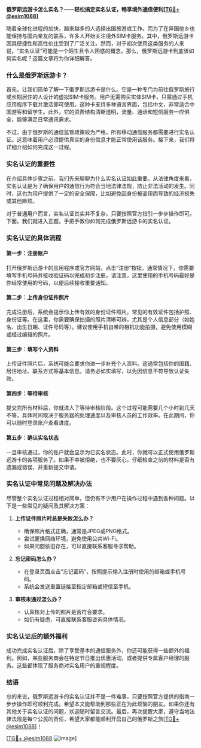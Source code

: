 **俄罗斯远游卡怎么实名？——轻松搞定实名认证，畅享境外通信便利[[TG💪+ @esim1088](https://t.me/s/esim1088)]**

随着全球化进程的加快，越来越多的人选择出国旅游或工作。而为了在异国他乡也能保持与国内亲友的联系，许多人开始关注境外SIM卡服务。其中，俄罗斯远游卡因其便捷性和高性价比受到了广泛关注。然而，对于初次使用这类服务的人来说，“实名认证”可能是一个陌生且令人困惑的概念。那么，俄罗斯远游卡到底该如何实名呢？这篇文章将为你详细解答。

### 什么是俄罗斯远游卡？

首先，让我们简单了解一下俄罗斯远游卡是什么。它是一种专门为前往俄罗斯旅行或长期居住的人设计的虚拟SIM卡服务。用户无需购买实体SIM卡，只需通过手机应用程序下载并激活即可使用。这种卡支持多种语言界面，包括中文，非常适合中国游客和留学生。此外，它的资费结构清晰透明，流量、通话和短信服务一应俱全，能够满足日常通讯需求。

不过，由于俄罗斯的通信监管政策较为严格，所有移动通信服务都需要进行实名认证。这意味着用户必须提供真实的身份信息才能正常使用该服务。接下来，我们将详细介绍如何完成这一过程。

### 实名认证的重要性

在介绍具体步骤之前，我们先来聊聊为什么实名认证如此重要。从法律角度来看，实名认证是为了确保用户的通信行为符合当地法律法规，防止非法活动的发生。同时，这也为用户提供了一定的安全保障，比如避免因身份被盗用而导致的经济损失或其他麻烦。

对于普通用户而言，实名认证其实并不复杂，只要按照官方指引一步步操作即可。下面，我们就进入正题，手把手教你如何完成俄罗斯远游卡的实名认证。

### 实名认证的具体流程

#### 第一步：注册账户

打开俄罗斯远游卡的应用程序或官方网站，点击“注册”按钮。通常情况下，你需要填写手机号码并接收验证码以完成初步注册。请注意，这里使用的手机号码最好是你经常使用的号码，以便后续接收重要通知。

#### 第二步：上传身份证件照片

完成注册后，系统会提示你上传有效的身份证件照片。常见的有效证件包括护照、身份证等。在这里，你需要确保拍摄的照片清晰可辨，尤其是个人信息部分（如姓名、出生日期、证件号码等）。建议使用手机自带的相机功能拍摄，避免使用模糊或经过编辑的照片。

#### 第三步：填写个人资料

上传证件照片后，系统可能会要求你进一步补充个人资料。这通常包括你的国籍、居住地址、联系方式等基本信息。请务必如实填写，以免因信息不符导致认证失败。

#### 第四步：等待审核

提交完所有材料后，你就进入了等待审核阶段。这个过程可能需要几个小时到几天不等，具体时间取决于服务器的处理速度以及审核人员的工作效率。在此期间，你可以随时登录账户查看进度。

#### 第五步：确认实名状态

一旦审核通过，你的账户就会显示为已实名状态。此时，你就可以正式使用俄罗斯远游卡的各项服务了。如果不幸被拒绝，也不要灰心，仔细检查之前的材料是否有遗漏或错误，并重新提交申请。

### 实名认证中常见问题及解决办法

尽管整个实名认证过程相对简单，但仍有不少用户在操作过程中遇到各种问题。以下是一些常见的疑问及其解决方案：

1. **上传证件照片时总是失败怎么办？**
   - 确保照片格式正确，通常是JPEG或PNG格式。
   - 尝试更换网络环境，避免使用公共Wi-Fi。
   - 如果问题依旧存在，可以直接联系客服寻求帮助。

2. **忘记密码怎么办？**
   - 在登录页面点击“忘记密码”，按照提示输入注册时使用的邮箱或手机号码。
   - 系统会发送重置链接至指定邮箱或短信至手机。

3. **审核未通过怎么办？**
   - 认真核对上传的照片是否符合要求。
   - 如仍有疑虑，可直接联系客服咨询具体情况。

### 实名认证后的额外福利

成功完成实名认证后，除了享受基本的通信服务外，你还可能获得一些额外的福利。例如，某些服务商会在特定节日推出优惠活动，或者提供专属客户经理的服务。这些都体现了服务商对实名用户的重视程度。

### 结语

总的来说，俄罗斯远游卡的实名认证并不是一件难事，只要按照官方提供的指南一步步操作即可顺利完成。希望本文能帮助到那些正在为此烦恼的朋友。如果你还有其他关于实名认证的问题，欢迎随时留言交流。最后，再次提醒大家，遵守当地法律法规是每个公民的责任，希望大家都能顺利开启自己的俄罗斯之旅[[TG💪+ @esim1088](https://t.me/s/esim1088)]！

[[TG💪+ @esim1088](https://t.me/s/esim1088) ![Image](https://i.postimg.cc/4NQfJmqS/Snipaste-2025-05-13-00-14-12.png)]